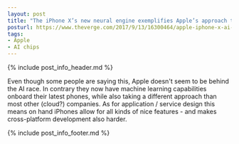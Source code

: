 ```yaml
---
layout: post
title: "The iPhone X’s new neural engine exemplifies Apple’s approach to AI"
posturl: https://www.theverge.com/2017/9/13/16300464/apple-iphone-x-ai-neural-engine
tags:
- Apple
- AI chips
---
```


{% include post_info_header.md %}

Even though some people are saying this, Apple doesn't seem to be behind the AI race. In contrary they now have machine learning capabilities onboard their latest phones, while also taking a different approach than most other (cloud?) companies. As for application / service design this means on hand iPhones allow for all kinds of nice features - and makes cross-platform development also harder. 

<!--more-->
{% include post_info_footer.md %}
